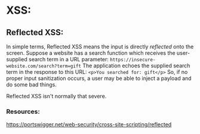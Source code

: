 # XSS:
## Reflected XSS:
In simple terms, Reflected XSS means the input is directly *reflected* onto the screen.
Suppose a website has a search function which receives the user-supplied search term in a URL parameter:
`https://insecure-website.com/search?term=gift`
The application echoes the supplied search term in the response to this URL:
`<p>You searched for: gift</p>`
So, if no proper input sanitization occurs, a user may be able to inject a payload and do some bad things.

Reflected XSS isn't normally that severe.

### Resources:
https://portswigger.net/web-security/cross-site-scripting/reflected